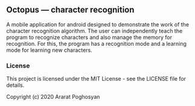 ## Octopus — character recognition

A mobile application for android designed to demonstrate the work of the character recognition algorithm.
The user can independently teach the program to recognize characters and also manage the memory for recognition.
For this, the program has a recognition mode and a learning mode for learning new characters.

### License
This project is licensed under the MIT License - see the LICENSE file for details.

Copyright (c) 2020 Ararat Poghosyan
